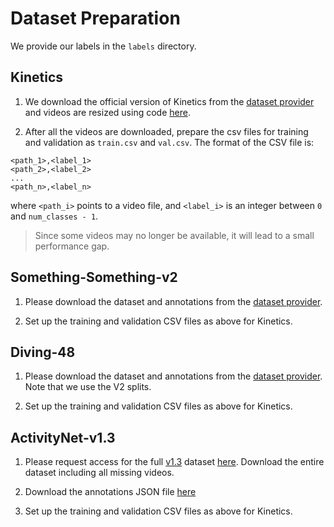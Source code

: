# Dataset Preparation

We provide our labels in the `labels` directory.

## Kinetics

1. We download the official version of Kinetics from the [dataset provider](https://github.com/cvdfoundation/kinetics-dataset) and videos are resized using code [here](https://github.com/open-mmlab/mmaction2/tree/master/tools/data/kinetics).

2. After all the videos are downloaded, prepare the csv files for training and validation as `train.csv` and `val.csv`. The format of the CSV file is:

```
<path_1>,<label_1>
<path_2>,<label_2>
...
<path_n>,<label_n>
```
where `<path_i>` points to a video file, and `<label_i>` is an integer between `0` and `num_classes - 1`.

> Since some videos may no longer be available, it will lead to a small performance gap.


## Something-Something-v2
1. Please download the dataset and annotations from the [dataset provider](https://developer.qualcomm.com/software/ai-datasets/something-something).

2. Set up the training and validation CSV files as above for Kinetics.

## Diving-48

1. Please download the dataset and annotations from the [dataset provider](http://www.svcl.ucsd.edu/projects/resound/dataset.html). Note that we use the V2 splits.

2. Set up the training and validation CSV files as above for Kinetics.

## ActivityNet-v1.3

1. Please request access for the full [v1.3](http://activity-net.org/download.html) dataset [here](https://docs.google.com/forms/d/e/1FAIpQLSeKaFq9ZfcmZ7W0B0PbEhfbTHY41GeEgwsa7WobJgGUhn4DTQ/viewform). Download the entire dataset including all missing videos.

2. Download the annotations JSON file [here](http://ec2-52-25-205-214.us-west-2.compute.amazonaws.com/files/activity_net.v1-3.min.json)

3. Set up the training and validation CSV files as above for Kinetics.
